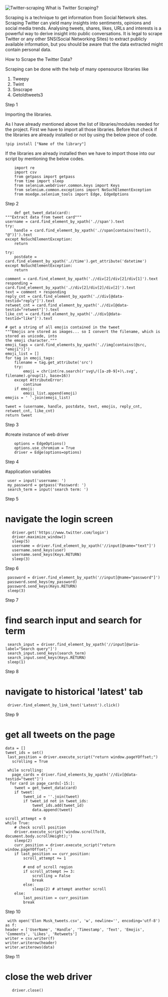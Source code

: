 ![Twitter-scraping](https://user-images.githubusercontent.com/122904369/224550110-a416e166-0b4c-47f7-83c9-71926bf3411c.jpg)
What is Twitter Scraping?

Scraping is a technique to get information from Social Network sites. Scraping Twitter can yield many insights into sentiments, opinions and social media trends. Analysing tweets, shares, likes, URLs and interests is a powerful way to derive insight into public conversations. It is legal to scrape Twitter or any other SNS(Social Networking Sites) to extract publicly available information, but you should be aware that the data extracted might contain personal data.

How to Scrape the Twitter Data?

  Scraping can be done with the help of many opensource libraries like 
	
  1. Tweepy
  2. Twint
  3. Snscrape
  4. Getoldtweets3
  
Step 1

  Importing the libraries.
  
  As I have already mentioned above the list of libraries/modules needed for the project. First we have to import all those libraries. Before that check if the libraries are already installed or not by using the below piece of code.
  	
	!pip install ["Name of the library"]
	
If the libraries are already installed then we have to import those into our script by mentioning the below codes.

        import re
        import csv
        from getpass import getpass
        from time import sleep
        from selenium.webdriver.common.keys import Keys
        from selenium.common.exceptions import NoSuchElementException
        from msedge.selenium_tools import Edge, EdgeOptions

Step 2

        def get_tweet_data(card):
    """Extract data from tweet card"""
    username = card.find_element_by_xpath('.//span').text
    try:
        handle = card.find_element_by_xpath('.//span[contains(text(), "@")]').text
    except NoSuchElementException:
        return
    
    try:
        postdate = card.find_element_by_xpath('.//time').get_attribute('datetime')
    except NoSuchElementException:
        return
    
    comment = card.find_element_by_xpath('.//div[2]/div[2]/div[1]').text
    responding = card.find_element_by_xpath('.//div[2]/div[2]/div[2]').text
    text = comment + responding
    reply_cnt = card.find_element_by_xpath('.//div[@data-testid="reply"]').text
    retweet_cnt = card.find_element_by_xpath('.//div[@data-testid="retweet"]').text
    like_cnt = card.find_element_by_xpath('.//div[@data-testid="like"]').text
    
    # get a string of all emojis contained in the tweet
    """Emojis are stored as images... so I convert the filename, which is stored as unicode, into 
    the emoji character."""
    emoji_tags = card.find_elements_by_xpath('.//img[contains(@src, "emoji")]')
    emoji_list = []
    for tag in emoji_tags:
        filename = tag.get_attribute('src')
        try:
            emoji = chr(int(re.search(r'svg\/([a-z0-9]+)\.svg', filename).group(1), base=16))
        except AttributeError:
            continue
        if emoji:
            emoji_list.append(emoji)
    emojis = ' '.join(emoji_list)
    
    tweet = (username, handle, postdate, text, emojis, reply_cnt, retweet_cnt, like_cnt)
    return tweet

Step 3

#create instance of web driver

        options = EdgeOptions()
        options.use_chromium = True
        driver = Edge(options=options)
 
 Step 4
 
 #application variables
 
     user = input('username: ')
     my_password = getpass('Password: ')
     search_term = input('search term: ')
     
 Step 5
 
 # navigate the login screen
 
       driver.get('https://www.twitter.com/login')
       driver.maximize_window()
       sleep(5)
       username = driver.find_element_by_xpath('//input[@name="text"]')
       username.send_keys(user)
       username.send_keys(Keys.RETURN)
       sleep(3)
       
  Step 6
  
     password = driver.find_element_by_xpath('//input[@name="password"]')
     password.send_keys(my_password)
     password.send_keys(Keys.RETURN)
     sleep(3)
     
 Step 7
 
 # find search input and search for term
 
     search_input = driver.find_element_by_xpath('//input[@aria-label="Search query"]')
     search_input.send_keys(search_term)
     search_input.send_keys(Keys.RETURN)
     sleep(1)
     
  Step 8
  
  # navigate to historical 'latest' tab
  
     driver.find_element_by_link_text('Latest').click()
     
  Step 9
   
   # get all tweets on the page
   
    data = []
    tweet_ids = set()
     last_position = driver.execute_script("return window.pageYOffset;")
       scrolling = True

     while scrolling:
       page_cards = driver.find_elements_by_xpath('//div[@data-testid="tweet"]')
      for card in page_cards[-15:]:
        tweet = get_tweet_data(card)
        if tweet:
            tweet_id = ''.join(tweet)
            if tweet_id not in tweet_ids:
                tweet_ids.add(tweet_id)
                data.append(tweet)
            
    scroll_attempt = 0
    while True:
        # check scroll position
        driver.execute_script('window.scrollTo(0, document.body.scrollHeight);')
        sleep(2)
        curr_position = driver.execute_script("return window.pageYOffset;")
        if last_position == curr_position:
            scroll_attempt += 1
            
            # end of scroll region
            if scroll_attempt >= 3:
                scrolling = False
                break
            else:
                sleep(2) # attempt another scroll
        else:
            last_position = curr_position
            break
	   
Step 10

     with open('Elon Musk_tweets.csv', 'w', newline='', encoding='utf-8') as f:
    header = ['UserName', 'Handle', 'Timestamp', 'Text', 'Emojis', 'Comments', 'Likes', 'Retweets']
    writer = csv.writer(f)
    writer.writerow(header)
    writer.writerows(data)
    
  Step 11
  
  # close the web driver
       driver.close()



